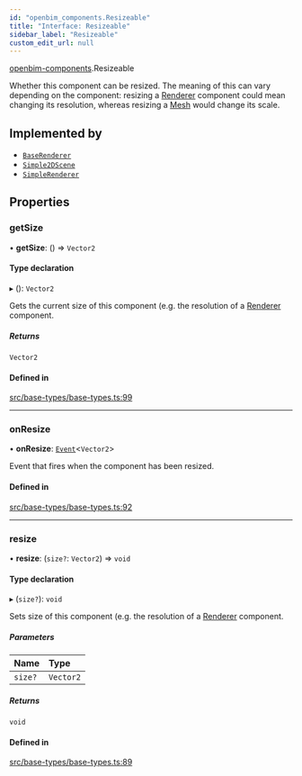 ```yaml
---
id: "openbim_components.Resizeable"
title: "Interface: Resizeable"
sidebar_label: "Resizeable"
custom_edit_url: null
---
```


[openbim-components](../modules/openbim_components.md).Resizeable

Whether this component can be resized. The meaning of this can vary depending
on the component: resizing a
[Renderer](https://threejs.org/docs/#api/en/renderers/WebGLRenderer)
component could mean changing its resolution, whereas resizing a
[Mesh](https://threejs.org/docs/#api/en/objects/Mesh) would change its scale.

## Implemented by

- [`BaseRenderer`](../classes/openbim_components.BaseRenderer.md)
- [`Simple2DScene`](../classes/openbim_components.Simple2DScene.md)
- [`SimpleRenderer`](../classes/openbim_components.SimpleRenderer.md)

## Properties

### getSize

• **getSize**: () => `Vector2`

#### Type declaration

▸ (): `Vector2`

Gets the current size of this component (e.g. the resolution of a
[Renderer](https://threejs.org/docs/#api/en/renderers/WebGLRenderer)
component.

##### Returns

`Vector2`

#### Defined in

[src/base-types/base-types.ts:99](https://github.com/ifcjs/components/blob/e46138a/src/base-types/base-types.ts#L99)

___

### onResize

• **onResize**: [`Event`](../classes/openbim_components.Event.md)<`Vector2`\>

Event that fires when the component has been resized.

#### Defined in

[src/base-types/base-types.ts:92](https://github.com/ifcjs/components/blob/e46138a/src/base-types/base-types.ts#L92)

___

### resize

• **resize**: (`size?`: `Vector2`) => `void`

#### Type declaration

▸ (`size?`): `void`

Sets size of this component (e.g. the resolution of a
[Renderer](https://threejs.org/docs/#api/en/renderers/WebGLRenderer)
component.

##### Parameters

| Name | Type |
| :------ | :------ |
| `size?` | `Vector2` |

##### Returns

`void`

#### Defined in

[src/base-types/base-types.ts:89](https://github.com/ifcjs/components/blob/e46138a/src/base-types/base-types.ts#L89)
